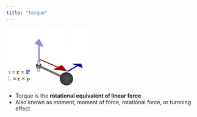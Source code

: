 ```yaml
---
title: "Torque"
---
```

![](../images/torque.gif)

* Torque is the **rotational equivalent of linear force**
* Also known as moment, moment of force, rotational force, or turnning effect
